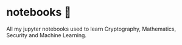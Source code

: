 # notebooks :book:

All my jupyter notebooks used to learn Cryptography, Mathematics, Security and Machine Learning.
